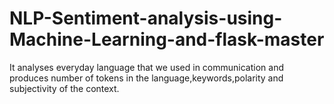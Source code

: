 # NLP-Sentiment-analysis-using-Machine-Learning-and-flask-master
 It analyses everyday language that we used in communication and produces number of tokens in the language,keywords,polarity and subjectivity of the context.
